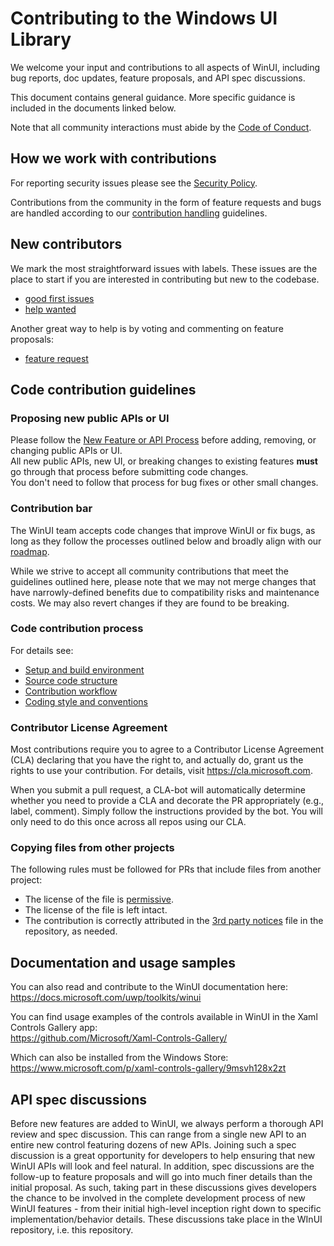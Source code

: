 # Contributing to the Windows UI Library

We welcome your input and contributions to all aspects of WinUI, including bug reports, doc updates, feature proposals, and API spec discussions.

This document contains general guidance. More specific guidance is included in the documents linked below.

Note that all community interactions must abide by the [Code of Conduct](CODE_OF_CONDUCT.md).

## How we work with contributions

For reporting security issues please see the [Security Policy](docs/SECURITY.md).

Contributions from the community in the form of feature requests and bugs are handled according to our [contribution handling](docs/contribution_handling.md) guidelines.

## New contributors

We mark the most straightforward issues with labels. These issues are the place to start if you are interested in contributing but new to the codebase.

* [good first issues](https://github.com/Microsoft/microsoft-ui-xaml/labels/good%20first%20issue)
* [help wanted](https://github.com/Microsoft/microsoft-ui-xaml/labels/help%20wanted)

Another great way to help is by voting and commenting on feature proposals:

* [feature request](https://github.com/Microsoft/microsoft-ui-xaml/labels/feature%20request)

## Code contribution guidelines

### Proposing new public APIs or UI

Please follow the [New Feature or API Process](docs/feature_proposal_process.md) before adding, removing, or changing public APIs or UI.  
All new public APIs, new UI, or breaking changes to existing features **must** go through that process before submitting code changes.  
You don't need to follow that process for bug fixes or other small changes.

### Contribution bar

The WinUI team accepts code changes that improve WinUI or fix bugs, as long as they follow the processes outlined below and broadly align with our [roadmap](docs/roadmap.md).

While we strive to accept all community contributions that meet the guidelines outlined here, please note that we may not merge changes that have narrowly-defined benefits due to compatibility risks and maintenance costs. We may also revert changes if they are found to be breaking.

### Code contribution process

For details see:

* [Setup and build environment](docs/developer_guide.md#Prerequisites)
* [Source code structure](docs/source_code_structure.md)
* [Contribution workflow](docs/contribution_workflow.md)
* [Coding style and conventions](docs/code_style_and_conventions.md)

### Contributor License Agreement

Most contributions require you to agree to a Contributor License Agreement (CLA) declaring that you have the right to, and actually do, grant us the rights to use your contribution. For details, visit https://cla.microsoft.com.

When you submit a pull request, a CLA-bot will automatically determine whether you need to provide a CLA and decorate the PR appropriately (e.g., label, comment). Simply follow the instructions provided by the bot. You will only need to do this once across all repos using our CLA.

### Copying files from other projects

The following rules must be followed for PRs that include files from another project:

* The license of the file is [permissive](https://en.wikipedia.org/wiki/Permissive_free_software_licence).
* The license of the file is left intact.
* The contribution is correctly attributed in the [3rd party notices](https://github.com/dotnet/coreclr/blob/master/THIRD-PARTY-NOTICES.TXT)
file in the repository, as needed.

## Documentation and usage samples

You can also read and contribute to the WinUI documentation here:  
https://docs.microsoft.com/uwp/toolkits/winui

You can find usage examples of the controls available in WinUI in the Xaml Controls Gallery app:  
 https://github.com/Microsoft/Xaml-Controls-Gallery/  

 Which can also be installed from the Windows Store:  
 https://www.microsoft.com/p/xaml-controls-gallery/9msvh128x2zt
 
 ## API spec discussions

Before new features are added to WinUI, we always perform a thorough API review and spec discussion. This can range from a single new API to an entire new control featuring dozens of new APIs. Joining such a spec discussion is a great opportunity for developers to help ensuring that new WinUI APIs will look and feel natural. In addition, spec discussions are the follow-up to feature proposals and will go into much finer details than the initial proposal. As such, taking part in these discussions gives developers the chance to be involved in the complete development process of new WinUI features - from their initial high-level inception right down to specific implementation/behavior details. These discussions take place in the WInUI repository, i.e. this repository.
